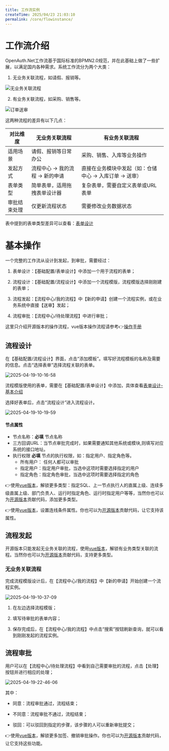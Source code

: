 ```yaml
---
title: 工作流实例
createTime: 2025/04/23 21:03:10
permalink: /core/flowinstance/
---
```

# 工作流介绍

OpenAuth.Net工作流基于国际标准的BPMN2.0规范，并在此基础上做了一些扩展，以满足国内各种需求。系统工作流分为两个大类：

1. 无业务关联流程，如请假、报销等。

![无业务关联流程](http://img.openauth.net.cn/2025-04-06-22-35-35.png)

2. 有业务关联流程，如采购、销售等。

![订单送审](http://img.openauth.net.cn/2025-04-06-22-34-34.png)

这两种流程的差异有以下几点：

| 对比维度 | 无业务关联流程 | 有业务关联流程 |
|---------|--------------|--------------|
| 适用场景 | 请假、报销等日常办公 | 采购、销售、入库等业务操作 |
| 发起方式 | 流程中心 -> 我的流程 -> 新的申请 | 直接在业务模块中发起（如：仓储中心 -> 入库订单 -> 送审） |
| 表单类型 | 简单表单，适用拖拽表单设计器 | 复杂表单，需要自定义表单或URL表单 |
| 审批结束处理 | 仅更新流程状态 | 需要修改业务数据状态 |

表中提到的表单类型差异可以查看：[表单设计](./form.md)


# 基本操作

一个完整的工作流从设计到发起，到审批，需要经过：

1. 表单设计：【基础配置/表单设计】中添加一个用于流程的表单；

2. 流程设计：【基础配置/流程设计】中添加一个流程模版，流程模版选择刚刚建的表单；

3. 流程发起：【流程中心/我的流程】中【新的申请】创建一个流程实例，或在业务系统中直接【送审】发起；

4. 流程审批：【流程中心/待处理流程】中进行审批；

这里只介绍开源版本的操作流程，vue版本操作流程请参考👉[操作手册](/pro/startflow.md)

## 流程设计

在【基础配置/流程设计】界面，点击“添加模板”。填写好流程模板的名称及需要的信息。点击“选择表单”选择流程关联的表单。

![2025-04-19-10-16-58](http://img.openauth.net.cn/2025-04-19-10-16-58.png)

流程模版使用的表单，需要在【基础配置/表单设计】中添加，具体查看[表单设计-基本介绍](/core/form.html)

选择好表单后，点击“流程设计”进入流程设计。

![2025-04-19-10-19-59](http://img.openauth.net.cn/2025-04-19-10-19-59.png)


#### 节点属性

* 节点名称：**必填** 节点名称
* 三方回调URL：当节点审批完成时，如果需要通知其他系统或模块,则填写对应系统的接口地址。
* 执行权限 **必填** 节点的执行权限，如：指定用户、指定角色等。
    * 所有用户： 任何人都可以审批
    * 指定用户：指定用户审批，当选中这项时需要选择指定的用户
    * 指定角色：指定角色审批，当选中这项时需要选择指定的角色

👉使用[vue版本](/pro/startflow.html)，解锁更多类型：指定SQL、上一节点执行人的直属上级、连续多级直属上级、部门负责人、运行时指定角色、运行时指定用户等等，当然你也可以为[开源版本](https://gitee.com/dotnetchina/OpenAuth.Net)贡献代码，添加更多类型。

👉使用[vue版本](/pro/startflow.html)，设置连线条件属性。你也可以为[开源版本](https://gitee.com/dotnetchina/OpenAuth.Net)贡献代码，让它支持该属性。

## 流程发起

开源版本只能发起无业务关联的流程，使用[vue版本](/pro/startflow.html)，解锁有业务类型关联的流程。当然你也可以为[开源版本](https://gitee.com/dotnetchina/OpenAuth.Net)贡献代码，支持更多类型。

### 无业务关联流程

完成流程模版设计后，在【流程中心/我的流程】中【新的申请】开始创建一个流程实例。

![2025-04-19-10-37-09](http://img.openauth.net.cn/2025-04-19-10-37-09.png)

1. 在左边选择流程模版；

2. 填写待审批的表单内容；

3. 保存完成后，在【流程中心/我的流程】中点击“搜索”按钮刷新查询，就可以看到刚刚发起的流程实例。

## 流程审批

用户可以在【流程中心/待处理流程】中看到自己需要审批的流程，点击【处理】按钮并进行相应的处理；

![2025-04-19-22-46-06](http://img.openauth.net.cn/2025-04-19-22-46-06.png)

其中：

* 同意：流程审批通过，流程结束；

* 不同意：流程审批不通过，流程结束；

* 驳回：可以驳回到指定的步骤，该步骤的人可以重新审批提交；

👉使用[vue版本](/pro/startflow.html)，解锁更多加签、撤销审批操作。你也可以为[开源版本](https://gitee.com/dotnetchina/OpenAuth.Net)贡献代码，让它支持这些功能。





